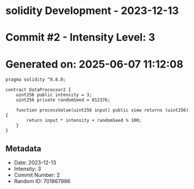 ﻿# solidity Development - 2023-12-13
# Commit #2 - Intensity Level: 3
# Generated on: 2025-06-07 11:12:08
```solidity
pragma solidity ^0.8.0;

contract DataProcessor2 {
    uint256 public intensity = 3;
    uint256 private randomSeed = 812376;

    function processValue(uint256 input) public view returns (uint256) {
        return input * intensity + randomSeed % 100;
    }
}
```
## Metadata
- Date: 2023-12-13
- Intensity: 3
- Commit Number: 2
- Random ID: 701867986
